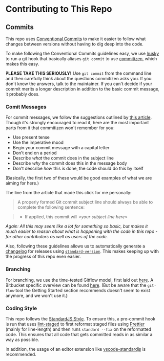 # Contributing to This Repo

## Commits

This repo uses [Conventional Commits](https://www.conventionalcommits.org) to make it easier to follow what changes between versions without having to dig deep into the code.

To make following the Conventional Commits guidelines easy, we use [husky](https://github.com/typicode/husky) to run a git hook that basically aliases `git commit` to use [commitizen](http://commitizen.github.io/cz-cli/), which makes this easy.

**PLEASE TAKE THIS SERIOUSLY!** Use `git commit` from the command line and then carefully think about the questions commitizen asks you. If you don't know the answers, talk to the maintainer. If you can't decide if your commit merits a longer description in addition to the basic commit message, it probably does.

### Comit Messages

For commit messages, we follow the suggestions outlined by [this article](https://chris.beams.io/posts/git-commit/).
Though it's strongly encouraged to read it, here are the most important parts from it that commitizen won't remember for you:

- Use present tense
- Use the imperative mood
- Begin your commit message with a capital letter
- Don't end on a period
- Describe _what_ the commit does in the subject line
- Describe _why_ the commit does this in the message body
- Don't describe _how_ this is done, the code should do this by itself

(Basically, the first two of these would be good examples of what we are aiming for here.)

The line from the article that made this click for me personally:

> A properly formed Git commit subject line should always be able to complete the following sentence:

> - If applied, this commit will <_your subject line here_>

_Again: All this may seem like a lot for something so basic, but makes it much easier to reason about what is happening with the code in this repo - for other contributors as well as users of the code._

Also, following these guidelines allows us to automatically generate a [changelog](https://keepachangelog.com/en/1.0.0/) for releases using [`standard-version`](https://github.com/conventional-changelog/standard-version). This makes keeping up with the progress of this repo even easier.

### Branching

For branching, we use the time-tested Gitflow model, first laid out [here](https://nvie.com/posts/a-successful-git-branching-model/). A Bitbucket specific overview can be found [here](https://www.atlassian.com/git/tutorials/comparing-workflows/gitflow-workflow). (But be aware that the `git-flow` tool the Getting Started section recommends doesn't seem to exist anymore, and we won't use it.)

### Coding Style

This repo follows the [StandardJS Style](https://standardjs.com/). To ensure this, a pre-commit hook is run that uses [lint-staged](https://github.com/okonet/lint-staged) to first reformat staged files using [Prettier](https://prettier.io/) (mainly for line-length) and then runs `standard --fix` on the reformatted code. This ensures that all code that gets committed reads in as similar a way as possible.

In addition, the usage of an editor extension like [vscode-standardjs](https://marketplace.visualstudio.com/items?itemName=chenxsan.vscode-standardjs) is recommended.

